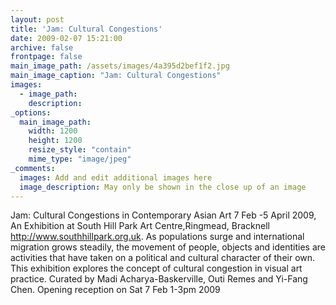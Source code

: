 ```yaml
---
layout: post
title: 'Jam: Cultural Congestions'
date: 2009-02-07 15:21:00
archive: false
frontpage: false
main_image_path: /assets/images/4a395d2bef1f2.jpg
main_image_caption: "Jam: Cultural Congestions"
images:
  - image_path: 
    description: 
_options:
  main_image_path:
    width: 1200
    height: 1200
    resize_style: "contain"
    mime_type: "image/jpeg"
_comments:
  images: Add and edit additional images here
  image_description: May only be shown in the close up of an image
---
```


Jam: Cultural Congestions in Contemporary Asian Art
7 Feb -5 April 2009, An Exhibition at South Hill Park Art Centre,Ringmead, Bracknell http://www.southhillpark.org.uk. 
As populations surge and international migration grows steadily, the movement of people, objects and identities are activities that have taken on a political and cultural character of their own. This exhibition explores the concept of cultural congestion in visual art practice. 
Curated by Madi Acharya-Baskerville, Outi Remes and Yi-Fang Chen. Opening reception on Sat 7 Feb 1-3pm 2009